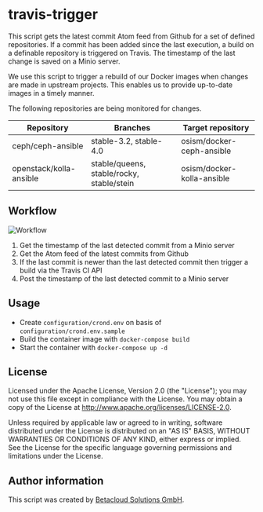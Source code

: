 # travis-trigger

This script gets the latest commit Atom feed from Github for a set of defined repositories.
If a commit has been added since the last execution, a build on a definable repository is
triggered on Travis. The timestamp of the last change is saved on a Minio server.

We use this script to trigger a rebuild of our Docker images when changes are made in
upstream projects. This enables us to provide up-to-date images in a timely manner.

The following repositories are being monitored for changes.

| Repository              | Branches                                  | Target repository          |
|-------------------------|-------------------------------------------|----------------------------|
| ceph/ceph-ansible       | stable-3.2, stable-4.0                    | osism/docker-ceph-ansible  |
| openstack/kolla-ansible | stable/queens, stable/rocky, stable/stein | osism/docker-kolla-ansible |

Workflow
--------

![Workflow](https://raw.githubusercontent.com/osism/travis-trigger/master/images/workflow.png)

1. Get the timestamp of the last detected commit from a Minio server
2. Get the Atom feed of the latest commits from Github
3. If the last commit is newer than the last detected commit then trigger a build via the
   Travis CI API
4. Post the timestamp of the last detected commit to a Minio server

Usage
-----

* Create `configuration/crond.env` on basis of `configuration/crond.env.sample`
* Build the container image with `docker-compose build`
* Start the container with `docker-compose up -d`

License
-------

Licensed under the Apache License, Version 2.0 (the "License");
you may not use this file except in compliance with the License.
You may obtain a copy of the License at http://www.apache.org/licenses/LICENSE-2.0.

Unless required by applicable law or agreed to in writing, software
distributed under the License is distributed on an "AS IS" BASIS,
WITHOUT WARRANTIES OR CONDITIONS OF ANY KIND, either express or implied.
See the License for the specific language governing permissions and
limitations under the License.

Author information
------------------

This script was created by [Betacloud Solutions GmbH](https://betacloud-solutions.de).
